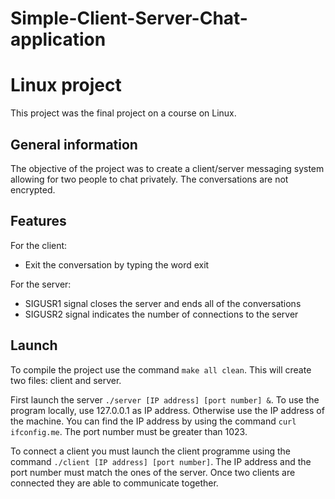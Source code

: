 # Simple-Client-Server-Chat-application
# Linux project
This project was the final project on a course on Linux.

## General information
The objective of the project was to create a client/server messaging system allowing for two people to chat privately. The conversations are not encrypted.

## Features
For the client:
* Exit the conversation by typing the word exit

For the server:
* SIGUSR1 signal closes the server and ends all of the conversations
* SIGUSR2 signal indicates the number of connections to the server

## Launch
To compile the project use the command `make all clean`. This will create two files: client and server.

First launch the server `./server [IP address] [port number] &`. To use the program locally, use 127.0.0.1 as IP address. Otherwise use the IP address of the machine. You can find the IP address by using the command `curl ifconfig.me`. The port number must be greater than 1023.

To connect a client you must launch the client programme using the command `./client [IP address] [port number]`. The IP address and the port number must match the ones of the server. Once two clients are connected they are able to communicate together.
